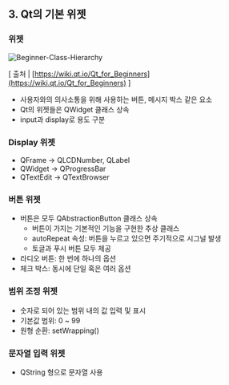 ## 3. Qt의 기본 위젯

### 위젯

![Beginner-Class-Hierarchy](https://github.com/user-attachments/assets/f276eb7c-8be5-4a84-a525-17b5c15ba272)

[ 출처 | [https://wiki.qt.io/Qt_for_Beginners](https://wiki.qt.io/Qt_for_Beginners) ]

- 사용자와의 의사소통을 위해 사용하는 버튼, 메시지 박스 같은 요소
- Qt의 위젯들은 QWidget 클래스 상속
- input과 display로 용도 구분

### Display 위젯

- QFrame → QLCDNumber, QLabel
- QWidget → QProgressBar
- QTextEdit → QTextBrowser

### 버튼 위젯

- 버튼은 모두 QAbstractionButton 클래스 상속
    - 버튼이 가지는 기본적인 기능을 구현한 추상 클래스
    - autoRepeat 속성: 버튼을 누르고 있으면 주기적으로 시그널 발생
    - 토글과 푸시 버튼 모두 제공
- 라디오 버튼: 한 번에 하나의 옵션
- 체크 박스: 동시에 단일 혹은 여러 옵션

### 범위 조정 위젯

- 숫자로 되어 있는 범위 내의 값 입력 및 표시
- 기본값 범위: 0 ~ 99
- 원형 순환: setWrapping()

### 문자열 입력 위젯

- QString 형으로 문자열 사용
